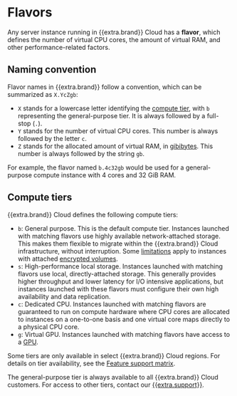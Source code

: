 # Flavors

Any server instance running in {{extra.brand}} Cloud has a **flavor**,
which defines the number of virtual CPU cores, the amount of virtual
RAM, and other performance-related factors.


## Naming convention

Flavor names in {{extra.brand}} follow a convention, which can be
summarized as `X.YcZgb`:

* `X` stands for a lowercase letter identifying the [compute
  tier](#compute-tiers), with `b` representing the general-purpose
  tier. It is always followed by a full-stop (`.`).
* `Y` stands for the number of virtual CPU cores. This number is
  always followed by the letter `c`.
* `Z` stands for the allocated amount of virtual RAM, in
  [gibibytes](https://en.wikipedia.org/wiki/Gigabyte#Base_2_(binary)). This
  number is always followed by the string `gb`.

For example, the flavor named `b.4c32gb` would be used for a
general-purpose compute instance with 4 cores and 32 GiB RAM.


## Compute tiers

{{extra.brand}} Cloud defines the following compute tiers:

* `b`: General purpose. This is the default compute tier. Instances
  launched with matching flavors use highly available network-attached
  storage. This makes them flexible to migrate within the
  {{extra.brand}} Cloud infrastructure, without interruption.
  Some
  [limitations](../../howto/openstack/cinder/encrypted-volumes/#block-device-encryption-caveats)
  apply to instances with attached [encrypted
  volumes](../../howto/openstack/cinder/encrypted-volumes/).
* `s`: High-performance local storage. Instances
  launched with matching flavors use local, directly-attached
  storage. This generally provides higher throughput and lower
  latency for I/O intensive applications, but instances launched with
  these flavors must configure their own high availability and data
  replication.
* `c`: Dedicated CPU. Instances launched with matching flavors are
  guaranteed to run on compute hardware where CPU cores are allocated
  to instances on a one-to-one basis and one virtual core maps
  directly to a physical CPU core.
* `g`: Virtual GPU. Instances launched with matching flavors have
  access to a
  [GPU](https://en.wikipedia.org/wiki/Graphics_processing_unit).

Some tiers are only available in select {{extra.brand}} Cloud
regions. For details on tier availability, see the [Feature support
matrix](../features/index.md).

The general-purpose tier is always available to all {{extra.brand}}
Cloud customers. For access to other tiers, contact our
[{{extra.support}}](https://{{extra.support_domain}}/servicedesk).
